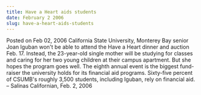 ```yaml
---
title: Have a Heart aids students
date: February 2 2006
slug: have-a-heart-aids-students
---
```


  



<span class="date">Posted on Feb 02, 2006    </span>
California State University, Monterey Bay senior Joan Iguban won&apos;t
be able to attend the Have a Heart dinner and auction Feb. 17.
Instead, the 23-year-old single mother will be studying for classes
and caring for her two young children at their campus apartment.
But she hopes the program goes well. The eighth annual event is the
biggest fund-raiser the university holds for its financial aid
programs. Sixty-five percent of CSUMB&apos;s roughly 3,500 students,
including Iguban, rely on financial aid.<br>
&#x2013; Salinas Californian, Feb. 2, 2006<br/></br>




 
